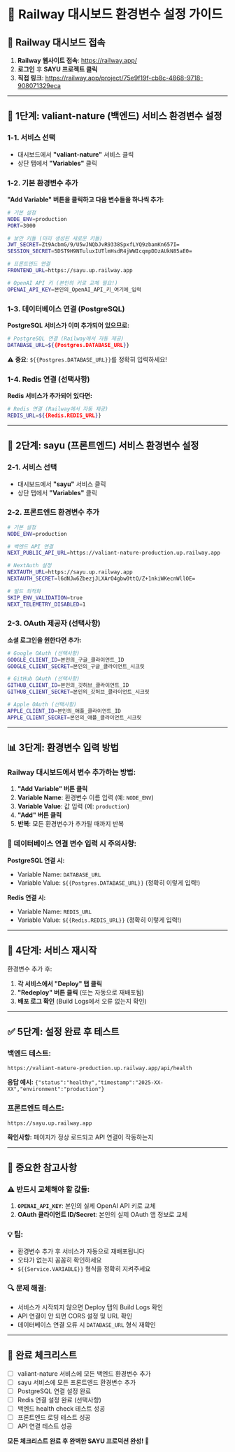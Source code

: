 # 🔧 Railway 대시보드 환경변수 설정 가이드

## 📍 Railway 대시보드 접속

1. **Railway 웹사이트 접속**: https://railway.app/
2. **로그인** 후 **SAYU 프로젝트 클릭**
3. **직접 링크**: https://railway.app/project/75e9f19f-cb8c-4868-9718-908071329eca

---

## 🔧 1단계: valiant-nature (백엔드) 서비스 환경변수 설정

### 1-1. 서비스 선택
- 대시보드에서 **"valiant-nature"** 서비스 클릭
- 상단 탭에서 **"Variables"** 클릭

### 1-2. 기본 환경변수 추가
**"Add Variable" 버튼을 클릭하고 다음 변수들을 하나씩 추가:**

```bash
# 기본 설정
NODE_ENV=production
PORT=3000

# 보안 키들 (미리 생성된 새로운 키들)
JWT_SECRET=Zt9AcbmG/9/U5wJNQbJvR9338SpxfLYQ9zbamKn657I=
SESSION_SECRET=5DST9H9NTuluxIUTlmHsdR4jWWIcqmpDDzAUkN85aE0=

# 프론트엔드 연결
FRONTEND_URL=https://sayu.up.railway.app

# OpenAI API 키 (본인의 키로 교체 필요!)
OPENAI_API_KEY=본인의_OpenAI_API_키_여기에_입력
```

### 1-3. 데이터베이스 연결 (PostgreSQL)
**PostgreSQL 서비스가 이미 추가되어 있으므로:**

```bash
# PostgreSQL 연결 (Railway에서 자동 제공)
DATABASE_URL=${{Postgres.DATABASE_URL}}
```

**⚠️ 중요**: `${{Postgres.DATABASE_URL}}`를 정확히 입력하세요!

### 1-4. Redis 연결 (선택사항)
**Redis 서비스가 추가되어 있다면:**

```bash
# Redis 연결 (Railway에서 자동 제공)
REDIS_URL=${{Redis.REDIS_URL}}
```

---

## 🎨 2단계: sayu (프론트엔드) 서비스 환경변수 설정

### 2-1. 서비스 선택
- 대시보드에서 **"sayu"** 서비스 클릭
- 상단 탭에서 **"Variables"** 클릭

### 2-2. 프론트엔드 환경변수 추가

```bash
# 기본 설정
NODE_ENV=production

# 백엔드 API 연결
NEXT_PUBLIC_API_URL=https://valiant-nature-production.up.railway.app

# NextAuth 설정
NEXTAUTH_URL=https://sayu.up.railway.app
NEXTAUTH_SECRET=l6dNJw6ZbezjJLXArO4gbw0ttQ/Z+1nkiWKecnWllOE=

# 빌드 최적화
SKIP_ENV_VALIDATION=true
NEXT_TELEMETRY_DISABLED=1
```

### 2-3. OAuth 제공자 (선택사항)
**소셜 로그인을 원한다면 추가:**

```bash
# Google OAuth (선택사항)
GOOGLE_CLIENT_ID=본인의_구글_클라이언트_ID
GOOGLE_CLIENT_SECRET=본인의_구글_클라이언트_시크릿

# GitHub OAuth (선택사항)
GITHUB_CLIENT_ID=본인의_깃허브_클라이언트_ID
GITHUB_CLIENT_SECRET=본인의_깃허브_클라이언트_시크릿

# Apple OAuth (선택사항)
APPLE_CLIENT_ID=본인의_애플_클라이언트_ID
APPLE_CLIENT_SECRET=본인의_애플_클라이언트_시크릿
```

---

## 📊 3단계: 환경변수 입력 방법

### Railway 대시보드에서 변수 추가하는 방법:

1. **"Add Variable" 버튼 클릭**
2. **Variable Name**: 환경변수 이름 입력 (예: `NODE_ENV`)
3. **Variable Value**: 값 입력 (예: `production`)
4. **"Add" 버튼 클릭**
5. **반복**: 모든 환경변수가 추가될 때까지 반복

### 🔗 데이터베이스 연결 변수 입력 시 주의사항:

**PostgreSQL 연결 시:**
- Variable Name: `DATABASE_URL`
- Variable Value: `${{Postgres.DATABASE_URL}}` (정확히 이렇게 입력!)

**Redis 연결 시:**
- Variable Name: `REDIS_URL`  
- Variable Value: `${{Redis.REDIS_URL}}` (정확히 이렇게 입력!)

---

## 🔄 4단계: 서비스 재시작

환경변수 추가 후:

1. **각 서비스에서 "Deploy" 탭 클릭**
2. **"Redeploy" 버튼 클릭** (또는 자동으로 재배포됨)
3. **배포 로그 확인** (Build Logs에서 오류 없는지 확인)

---

## ✅ 5단계: 설정 완료 후 테스트

### 백엔드 테스트:
```
https://valiant-nature-production.up.railway.app/api/health
```
**응답 예시:** `{"status":"healthy","timestamp":"2025-XX-XX","environment":"production"}`

### 프론트엔드 테스트:
```
https://sayu.up.railway.app
```
**확인사항:** 페이지가 정상 로드되고 API 연결이 작동하는지

---

## 🚨 중요한 참고사항

### ⚠️ 반드시 교체해야 할 값들:
1. **`OPENAI_API_KEY`**: 본인의 실제 OpenAI API 키로 교체
2. **OAuth 클라이언트 ID/Secret**: 본인의 실제 OAuth 앱 정보로 교체

### 💡 팁:
- 환경변수 추가 후 서비스가 자동으로 재배포됩니다
- 오타가 없는지 꼼꼼히 확인하세요
- `${{Service.VARIABLE}}` 형식을 정확히 지켜주세요

### 🔍 문제 해결:
- 서비스가 시작되지 않으면 Deploy 탭의 Build Logs 확인
- API 연결이 안 되면 CORS 설정 및 URL 확인
- 데이터베이스 연결 오류 시 `DATABASE_URL` 형식 재확인

---

## 🎯 완료 체크리스트

- [ ] valiant-nature 서비스에 모든 백엔드 환경변수 추가
- [ ] sayu 서비스에 모든 프론트엔드 환경변수 추가  
- [ ] PostgreSQL 연결 설정 완료
- [ ] Redis 연결 설정 완료 (선택사항)
- [ ] 백엔드 health check 테스트 성공
- [ ] 프론트엔드 로딩 테스트 성공
- [ ] API 연결 테스트 성공

**모든 체크리스트 완료 후 완벽한 SAYU 프로덕션 완성! 🎉**
